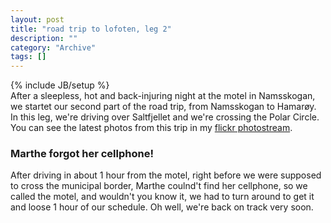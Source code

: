 ```yaml
--- 
layout: post 
title: "road trip to lofoten, leg 2"
description: ""
category: "Archive"
tags: []
---
```

{% include JB/setup %}  
After a sleepless, hot and back-injuring night at the motel in Namsskogan, we startet our second part of the road trip, from Namsskogan to Hamarøy.
 In this leg, we're driving over Saltfjellet and we're crossing the Polar Circle.
 You can see the latest photos from this trip in my <a href="http://flickr.com/photos/phun-ky">flickr photostream</a>.


### Marthe forgot her cellphone!
 After driving in about 1 hour from the motel, right before we were supposed to cross the municipal border, Marthe coulnd't find her cellphone, so we called the motel, and wouldn't you know it, we had to turn around to get it and loose 1 hour of our schedule.
 Oh well, we're back on track very soon.


